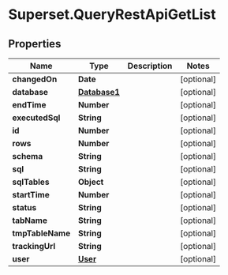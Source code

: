 # Superset.QueryRestApiGetList

## Properties
Name | Type | Description | Notes
------------ | ------------- | ------------- | -------------
**changedOn** | **Date** |  | [optional] 
**database** | [**Database1**](Database1.md) |  | [optional] 
**endTime** | **Number** |  | [optional] 
**executedSql** | **String** |  | [optional] 
**id** | **Number** |  | [optional] 
**rows** | **Number** |  | [optional] 
**schema** | **String** |  | [optional] 
**sql** | **String** |  | [optional] 
**sqlTables** | **Object** |  | [optional] 
**startTime** | **Number** |  | [optional] 
**status** | **String** |  | [optional] 
**tabName** | **String** |  | [optional] 
**tmpTableName** | **String** |  | [optional] 
**trackingUrl** | **String** |  | [optional] 
**user** | [**User**](User.md) |  | [optional] 
